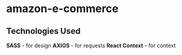 # amazon-e-commerce

## Technologies Used

**SASS** - for design
**AXIOS** - for requests
**React Context** - for context

